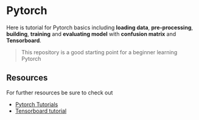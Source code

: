 # Pytorch
Here is tutorial for Pytorch basics including **loading data**, **pre-processing**, **building**, **training** and **evaluating model** with 
**confusion matrix** and **Tensorboard**.

> This repository is a good starting point for a beginner learning Pytorch

## Resources
For further resources be sure to check out
- [Pytorch Tutorials](https://pytorch.org/tutorials/)
- [Tensorboard tutorial](https://pytorch.org/tutorials/intermediate/tensorboard_tutorial.html)
